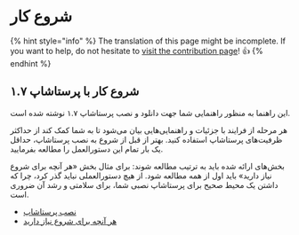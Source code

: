# شروع کار

{% hint style="info" %}
The translation of this page might be incomplete. If you want to help, do not hesitate to [visit the contribution page](https://app.gitbook.com/@prestashop/s/howtocontribute/)! 👍 
{% endhint %}

## شروع کار با پرستاشاپ ۱.۷ <a id="id-&#x634;&#x631;&#x648;&#x639;&#x6A9;&#x627;&#x631;-&#x634;&#x631;&#x648;&#x639;&#x6A9;&#x627;&#x631;&#x628;&#x627;&#x67E;&#x631;&#x633;&#x62A;&#x627;&#x634;&#x627;&#x67E;&#x6F1;.&#x6F7;"></a>

این راهنما به منظور راهنمایی شما جهت دانلود و نصب پرستاشاپ ۱.۷ نوشته شده است.

هر مرحله از فرایند با جزئیات و راهنمایی‌هایی بیان می‌شود تا به شما کمک کند از حداکثر ظرفیت‌های پرستاشاپ استفاده کنید. بهتر از قبل از شروع به نصب پرستاشاپ، حداقل یک بار تمام این دستورالعمل را مطالعه بفرمایید.

بخش‌های ارائه شده باید به ترتیب مطالعه شوند: برای مثال بخش «هر آنچه برای شروع نیاز دارید» باید اول از همه مطالعه شود. از هیچ دستورالعملی نباید گذر کرد، چرا که داشتن یک محیط صحیح برای پرستاشاپ نصبی شما، برای سلامتی و رشد آن ضروری است.

* [نصب پرستاشاپ](nsb-prstashap.md)
* [هر آنچه برای شروع نیاز دارید](hr-aanchh-bray-shrwa-nyaz-daryd.md)

